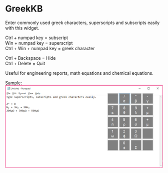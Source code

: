 # GreekKB
Enter commonly used greek characters, superscripts and subscripts easily with this widget.

Ctrl + numpad key = subscript <br />
Win + numpad key = superscript <br />
Ctrl + Win + numpad key = greek character

Ctrl + Backspace = Hide <br />
Ctrl + Delete = Quit

Useful for engineering reports, math equations and chemical equations.

Sample:
![alt text](https://raw.githubusercontent.com/ezekieltan/GreekKB/master/sample.png)
